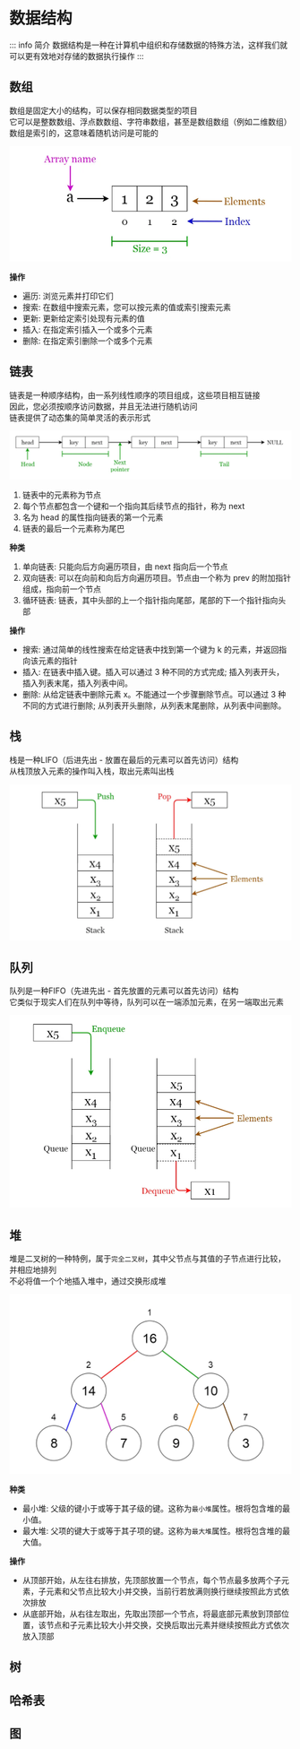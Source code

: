 # 数据结构

::: info 简介
数据结构是一种在计算机中组织和存储数据的特殊方法，这样我们就可以更有效地对存储的数据执行操作
:::

## 数组
数组是固定大小的结构，可以保存相同数据类型的项目  
它可以是整数数组、浮点数数组、字符串数组，甚至是数组数组（例如二维数组）
数组是索引的，这意味着随机访问是可能的  

![o.png](./assets/arrays.png)

**操作**
- 遍历: 浏览元素并打印它们
- 搜索: 在数组中搜索元素，您可以按元素的值或索引搜索元素
- 更新: 更新给定索引处现有元素的值
- 插入: 在指定索引插入一个或多个元素
- 删除: 在指定索引删除一个或多个元素


## 链表
链表是一种顺序结构，由一系列线性顺序的项目组成，这些项目相互链接  
因此，您必须按顺序访问数据，并且无法进行随机访问  
链表提供了动态集的简单灵活的表示形式  

![o.png](./assets/linked.png)

1. 链表中的元素称为节点
2. 每个节点都包含一个键和一个指向其后续节点的指针，称为 next
3. 名为 head 的属性指向链表的第一个元素
4. 链表的最后一个元素称为尾巴

**种类**
1. 单向链表: 只能向后方向遍历项目，由 next 指向后一个节点
2. 双向链表: 可以在向前和向后方向遍历项目。节点由一个称为 prev 的附加指针组成，指向前一个节点
3. 循环链表: 链表，其中头部的上一个指针指向尾部，尾部的下一个指针指向头部

**操作**
- 搜索: 通过简单的线性搜索在给定链表中找到第一个键为 k 的元素，并返回指向该元素的指针
- 插入: 在链表中插入键。插入可以通过 3 种不同的方式完成; 插入列表开头，插入列表末尾，插入列表中间。
- 删除: 从给定链表中删除元素 x。不能通过一个步骤删除节点。可以通过 3 种不同的方式进行删除; 从列表开头删除，从列表末尾删除，从列表中间删除。


## 栈
栈是一种LIFO（后进先出 - 放置在最后的元素可以首先访问）结构  
从栈顶放入元素的操作叫入栈，取出元素叫出栈  

![o.png](./assets/stack.png)

## 队列
队列是一种FIFO（先进先出 - 首先放置的元素可以首先访问）结构  
它类似于现实人们在队列中等待，队列可以在一端添加元素，在另一端取出元素

![o.png](./assets/queue.png)

## 堆
堆是二叉树的一种特例，属于`完全二叉树`，其中父节点与其值的子节点进行比较，并相应地排列  
不必将值一个个地插入堆中，通过交换形成堆

![o.png](./assets/heap.png)

**种类**
- 最小堆: 父级的键小于或等于其子级的键。这称为`最小堆`属性。根将包含堆的最小值。
- 最大堆: 父项的键大于或等于其子项的键。这称为`最大堆`属性。根将包含堆的最大值。

**操作**
- 从顶部开始，从左往右排放，先顶部放置一个节点，每个节点最多放两个子元素，子元素和父节点比较大小并交换，当前行若放满则换行继续按照此方式依次排放
- 从底部开始，从右往左取出，先取出顶部一个节点，将最底部元素放到顶部位置，该节点和子元素比较大小并交换，交换后取出元素并继续按照此方式依次放入顶部

## 树
## 哈希表
## 图